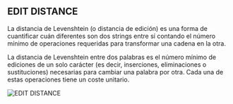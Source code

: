 ## EDIT DISTANCE
La distancia de Levenshtein (o distancia de edición) es una forma de cuantificar cuán diferentes son dos strings entre 
sí contando el número mínimo de operaciones requeridas para transformar una cadena en la otra.

La distancia de Levenshtein entre dos palabras es el número mínimo de ediciones de un solo carácter
(es decir, inserciones, eliminaciones o sustituciones) necesarias para cambiar una palabra por otra. Cada una de estas 
operaciones tiene un coste unitario.

![EDIT DISTANCE](https://miro.medium.com/max/380/0*7RVOOIZd9SMbSIAV.png)

